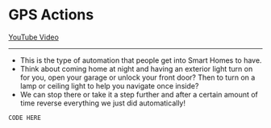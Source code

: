 # GPS Actions
[YouTube Video](https://www.youtube.com/morgansmodifications)
___
- This is the type of automation that people get into Smart Homes to have. 
- Think about coming home at night and having an exterior light turn on for you, open your garage or unlock your front door? Then to turn on a lamp or ceiling light to help you navigate once inside?
- We can stop there or take it a step further and after a certain amount of time reverse everything we just did automatically!
```
CODE HERE
```
